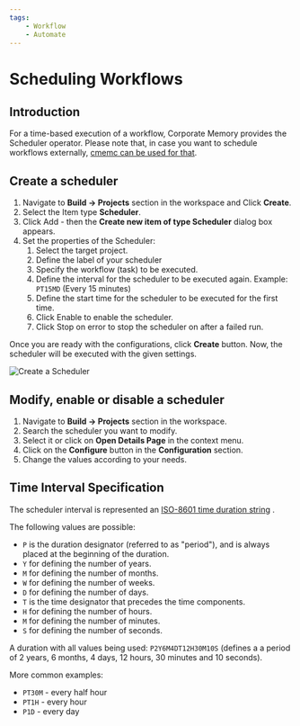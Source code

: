 ```yaml
---
tags:
    - Workflow
    - Automate
---
```

# Scheduling Workflows

## Introduction

For a time-based execution of a workflow, Corporate Memory provides the Scheduler operator. Please note that, in case you want to schedule workflows externally, [cmemc can be used for that](../cmemc-command-line-interface/workflow-execution-and-orchestration/index.md).

## Create a scheduler

1. Navigate to **Build → Projects** section in the workspace and Click **Create**.
1. Select the Item type **Scheduler**.
1. Click Add - then the **Create new item of type Scheduler** dialog box appears.
1. Set the properties of the Scheduler:
    1. Select the target project.
    1. Define the label of your scheduler
    1. Specify the workflow (task) to be executed.
    1. Define the interval for the scheduler to be executed again.
        Example: `PT15MD` (Every 15 minutes)
    1. Define the start time for the scheduler to be executed for the first time.
    1. Click Enable to enable the scheduler.
    1. Click Stop on error to stop the scheduler on after a failed run.

Once you are ready with the configurations, click **Create** button. Now, the scheduler will be executed with the given settings.

![Create a Scheduler](22-1-CreateScheduler.gif "Create a Scheduler")


## Modify, enable or disable a scheduler

1. Navigate to **Build → Projects** section in the workspace.
1. Search the scheduler you want to modify.
1. Select it or click on **Open Details Page** in the context menu.
1. Click on the **Configure** button in the **Configuration** section.
1. Change the values according to your needs.

## Time Interval Specification

The scheduler interval is represented an [ISO-8601 time duration string](https://en.wikipedia.org/wiki/ISO_8601#Durations) .

The following values are possible:

- `P` is the duration designator (referred to as "period"), and is always placed at the beginning of the duration.
- `Y` for defining the number of years.
- `M` for defining the number of months.
- `W` for defining the number of weeks.
- `D` for defining the number of days.
- `T` is the time designator that precedes the time components.
- `H` for defining the number of hours.
- `M` for defining the number of minutes.
- `S` for defining the number of seconds.

A duration with all values being used: `P2Y6M4DT12H30M10S` (defines a a period of 2 years, 6 months, 4 days, 12 hours, 30 minutes and 10 seconds).

More common examples:

- `PT30M` - every half hour
- `PT1H` - every hour
- `P1D` - every day

